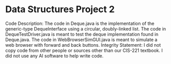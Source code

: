 # Data Structures Project 2
Code Description: The code in Deque.java is the implementation of the generic-type DequeInterface using a circular, doubly-linked list.
The code in DequeTestDriver.java is meant to test the deque implementation found in Deque.java.
The code in WebBrowserSimGUI.java is meant to simulate a web browser with forward and back buttons.
Integrity Statement: I did not copy code from other people or sources other than our CIS-221 textbook. I did not use any AI software to help write code.
